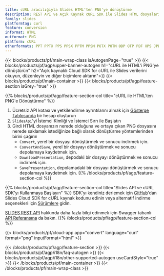 ```yaml
---
title: cURL aracılığıyla Slides HTML'ten PNG'ye dönüştürme
description: REST API ve Açık Kaynak cURL SDK ile Slides HTML dosyalarını Oluşturun, Düzenleyin veya PNG'ye Dönüştürün
family: slides
platformtag: curl
feature: conversion
informat: HTML
outformat: PNG
platform: cURL
otherformats: PPT PPTX PPS PPSX PPTM PPSM POTX POTM ODP OTP PDF XPS JPEG BMP TIFF SVG HTML SWF HTML5 GIF XAML MPEG4
---
```


{{< blocks/products/pf/main-wrap-class isAutogenPage="true" >}}
{{< blocks/products/pf/agp/upper-banner-autogen h1="cURL ile HTML'i PNG'ye dönüştürün" h2="Açık kaynaklı Cloud SDK for cURL ile Slides verilerini okuyun, düzenleyin ve diğer biçimlere aktarın">}}
{{< blocks/products/pf/main-container >}}
{{< blocks/products/pf/agp/feature-section isGrey="true" >}}

{{% blocks/products/pf/agp/feature-section-col title="cURL ile HTML'ten PNG'e Dönüştürme" %}}
1. Ücretsiz API kotası ve yetkilendirme ayrıntılarını almak için <a href="https://dashboard.aspose.cloud/">Gösterge Tablosunda</a> bir hesap oluşturun
1. ```SlidesApi```'yi İstemci Kimliği ve İstemci Sırrı ile Başlatın
1. Girdi HTML dosyanızın nerede olduğuna ve ortaya çıkan PNG dosyasını nerede saklamak istediğinize bağlı olarak dönüştürme yöntemlerinden birini çağırın
    - ```Convert```, yerel bir dosyayı dönüştürmek ve sonucu indirmek için.
    - ```ConvertAndSave```, yerel bir dosyayı dönüştürmek ve sonucu depolamaya kaydetmek için.
    - ```DownloadPresentation```, depodaki bir dosyayı dönüştürmek ve sonucu indirmek için.
    - ```SavePresentation```, depolamadaki bir dosyayı dönüştürmek ve sonucu depolamaya kaydetmek için.
{{% /blocks/products/pf/agp/feature-section-col %}}

{{% blocks/products/pf/agp/feature-section-col title="Slides API ve cURL SDK'yı Kullanmaya Başlayın" %}}
SDK'yı kendiniz derlemek için [GitHub](https://github.com/aspose-slides-cloud/aspose-slides-cloud-curl)'dan Slides Cloud SDK for cURL kaynak kodunu edinin veya alternatif indirme seçenekleri için [Sürümlere](https://releases.aspose.cloud/) gidin.

[SLIDES REST API](https://products.aspose.cloud/slides/curl/) hakkında daha fazla bilgi edinmek için Swagger tabanlı [API Referansına](https://apireference.aspose.cloud/slides/) da bakın.
{{% /blocks/products/pf/agp/feature-section-col %}}

{{< blocks/products/pf/cloud-app app="convert" language="curl" format="png" inputFormat="html" >}}

{{< /blocks/products/pf/agp/feature-section >}}
{{< blocks/products/pf/agp/i18n/faq-autogen >}}
{{< blocks/products/pf/agp/i18n/other-supported-autogen useCardStyle="true" >}}
{{< /blocks/products/pf/main-container >}}
{{< /blocks/products/pf/main-wrap-class >}}